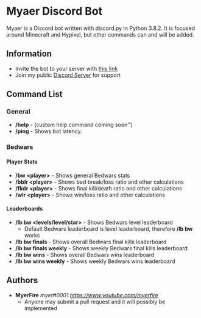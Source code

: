 # Myaer Discord Bot
Myaer is a Discord bot written with discord.py in Python 3.8.2. It is focused around Minecraft and Hypixel, but other commands can and will be added.
## Information
- Invite the bot to your server with [this link](https://discord.com/api/oauth2/authorize?client_id=700133917264445480&permissions=8&scope=bot)
- Join my public [Discord Server](https://inv.wtf/myerfire) for support
## Command List
### General
- **/help** - (custom help command coming soon™)
- **/ping** - Shows bot latency.
### Bedwars
#### Player Stats
- **/bw \<player\>** - Shows general Bedwars stats
- **/bblr \<player\>** - Shows bed break/loss ratio and other calculations
- **/fkdr \<player\>** - Shows final kill/death ratio and other calculations
- **/wlr \<player\>** - Shows win/loss ratio and other calculations
#### Leaderboards
- **/lb bw \<levels/level/star\>** - Shows Bedwars level leaderboard
  - Default Bedwars leaderboard is level leaderboard, therefore **/lb bw** works
- **/lb bw finals** - Shows overall Bedwars final kills leaderboard
- **/lb bw finals weekly** - Shows weekly Bedwars final kills leaderboard
- **/lb bw wins** - Shows overall Bedwars wins leaderboard
- **/lb bw wins weekly** - Shows weekly Bedwars wins leaderboard

## Authors
- **MyerFire** *myer#0001* *https://www.youtube.com/myerfire*
  - Anyone may submit a pull request and it will possibly be implemented
